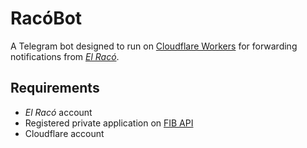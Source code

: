 # RacóBot

A Telegram bot designed to run on [Cloudflare Workers](https://workers.cloudflare.com/) for forwarding notifications
from [*El Racó*](https://raco.fib.upc.edu/).

## Requirements

- *El Racó* account
- Registered private application on [FIB API](https://api.fib.upc.edu/v2/)
- Cloudflare account
